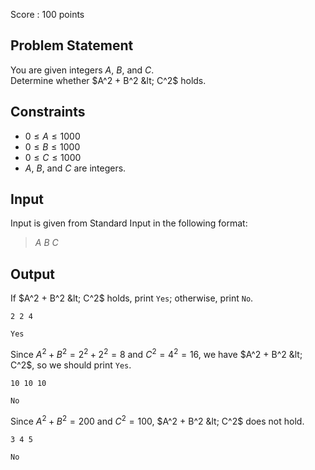 Score : $100$ points

## Problem Statement

You are given integers $A$, $B$, and $C$.<br>
Determine whether $A^2 + B^2 &lt; C^2$ holds.  

## Constraints

- $0 \le A \le 1000$
- $0 \le B \le 1000$
- $0 \le C \le 1000$
- $A$, $B$, and $C$ are integers.

## Input

Input is given from Standard Input in the following format:

> $A$ $B$ $C$

## Output

If $A^2 + B^2 &lt; C^2$ holds, print `Yes`; otherwise, print `No`.  

```input1
2 2 4
```

```output1
Yes
```

Since $A^2 + B^2 = 2^2 + 2^2 = 8$ and $C^2 = 4^2 = 16$, we have $A^2 + B^2 &lt; C^2$, so we should print `Yes`.

```input2
10 10 10
```

```output2
No
```

Since $A^2 + B^2 = 200$ and $C^2 = 100$, $A^2 + B^2 &lt; C^2$ does not hold.

```input3
3 4 5
```

```output3
No
```